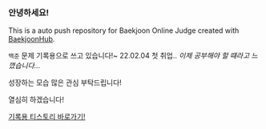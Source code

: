 ### 안녕하세요!
This is a auto push repository for Baekjoon Online Judge created with [BaekjoonHub](https://github.com/BaekjoonHub/BaekjoonHub).

`백준` 문제 기록용으로 쓰고 있습니다!~
22.02.04 첫 취업..
*이제 공부해야 할 떄라고 느꼈습니다...*

성장하는 모습 많은 관심 부탁드립니다! 

열심히 하겠습니다!

[기록용 티스토리 바로가기!](https://birdlyn.tistory.com)
